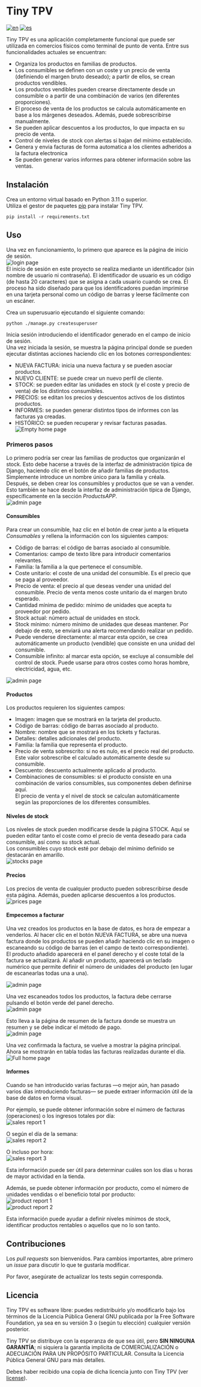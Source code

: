 <!-- This file is part of Tiny TPV.

Tiny TPV is free software: you can redistribute it and/or modify it under the terms of the GNU General Public License as published by the Free Software Foundation, either version 3 of the License, or (at your option) any later version.

Tiny TPV is distributed in the hope that it will be useful, but WITHOUT ANY WARRANTY; without even the implied warranty of MERCHANTABILITY or FITNESS FOR A PARTICULAR PURPOSE. See the GNU General Public License for more details.

You should have received a copy of the GNU General Public License along with Tiny TPV. If not, see <https://www.gnu.org/licenses/>. -->


# Tiny TPV
[![en](https://img.shields.io/badge/lang-en-red.svg)](README.md)
[![es](https://img.shields.io/badge/lang-es-yellow.svg)](README.es.md)

Tiny TPV es una aplicación completamente funcional que puede ser utilizada en comercios físicos como terminal de punto de venta.
Entre sus funcionalidades actuales se encuentran:

- Organiza los productos en familias de productos.
- Los consumibles se definen con un coste y un precio de venta (definiendo el margen bruto deseado); a partir de ellos, se crean productos vendibles.
- Los productos vendibles pueden crearse directamente desde un consumible o a partir de una combinación de varios (en diferentes proporciones).
- El proceso de venta de los productos se calcula automáticamente en base a los márgenes deseados. Además, puede sobrescribirse manualmente.
- Se pueden aplicar descuentos a los productos, lo que impacta en su precio de venta.
- Control de niveles de stock con alertas si bajan del mínimo establecido.
- Genera y envia facturas de forma automatica a los clientes adheridos a la factura electronica
- Se pueden generar varios informes para obtener información sobre las ventas.

## Instalación

Crea un entorno virtual basado en Python 3.11 o superior.  
Utiliza el gestor de paquetes [pip](https://pip.pypa.io/en/stable/) para instalar Tiny TPV.

```
pip install -r requirements.txt
```

## Uso

Una vez en funcionamiento, lo primero que aparece es la página de inicio de sesión.  
![login page](/assets/images/login.png)  
El inicio de sesión en este proyecto se realiza mediante un identificador (sin nombre de usuario ni contraseña). El identificador de usuario es un código (de hasta 20 caracteres) que se asigna a cada usuario cuando se crea. El proceso ha sido diseñado para que los identificadores puedan imprimirse en una tarjeta personal como un código de barras y leerse fácilmente con un escáner. 

Crea un superusuario ejecutando el siguiente comando:

```
python ./manage.py createsuperuser
```

Inicia sesión introduciendo el identificador generado en el campo de inicio de sesión.  
Una vez iniciada la sesión, se muestra la página principal donde se pueden ejecutar distintas acciones haciendo clic en los botones correspondientes:

- NUEVA FACTURA: inicia una nueva factura y se pueden asociar productos.
- NUEVO CLIENTE: se puede crear un nuevo perfil de cliente.
- STOCK: se pueden editar las unidades en stock (y el coste y precio de venta) de los distintos consumibles.
- PRECIOS: se editan los precios y descuentos activos de los distintos productos.
- INFORMES: se pueden generar distintos tipos de informes con las facturas ya creadas.
- HISTÓRICO: se pueden recuperar y revisar facturas pasadas.  
![Empty home page](/assets/images/home_0.png)

### Primeros pasos

Lo primero podría ser crear las familias de productos que organizarán el stock. Esto debe hacerse a través de la interfaz de administración típica de Django, haciendo clic en el botón de añadir familias de productos. Simplemente introduce un nombre único para la familia y créala.  
Después, se deben crear los consumibles y productos que se van a vender. Esto también se hace desde la interfaz de administración típica de Django, específicamente en la sección *ProductsAPP*.  
![admin page](/assets/images/admin_0.png)

#### Consumibles

Para crear un consumible, haz clic en el botón de crear junto a la etiqueta *Consumables* y rellena la información con los siguientes campos:

- Código de barras: el código de barras asociado al consumible.
- Comentarios: campo de texto libre para introducir comentarios relevantes.
- Familia: la familia a la que pertenece el consumible.
- Coste unitario: el coste de una unidad del consumible. Es el precio que se paga al proveedor.
- Precio de venta: el precio al que deseas vender una unidad del consumible. Precio de venta menos coste unitario da el margen bruto esperado.
- Cantidad mínima de pedido: mínimo de unidades que acepta tu proveedor por pedido.
- Stock actual: número actual de unidades en stock.
- Stock mínimo: número mínimo de unidades que deseas mantener. Por debajo de esto, se enviará una alerta recomendando realizar un pedido.
- Puede venderse directamente: al marcar esta opción, se crea automáticamente un producto (vendible) que consiste en una unidad del consumible.
- Consumible infinito: al marcar esta opción, se excluye al consumible del control de stock. Puede usarse para otros costes como horas hombre, electricidad, agua, etc.

![admin page](/assets/images/consumable_0.png)

#### Productos

Los productos requieren los siguientes campos:

- Imagen: imagen que se mostrará en la tarjeta del producto.
- Código de barras: código de barras asociado al producto.
- Nombre: nombre que se mostrará en los tickets y facturas.
- Detalles: detalles adicionales del producto.
- Familia: la familia que representa el producto.
- Precio de venta sobrescrito: si no es nulo, es el precio real del producto. Este valor sobrescribe el calculado automáticamente desde su consumible.
- Descuento: descuento actualmente aplicado al producto.
- Combinaciones de consumibles: si el producto consiste en una combinación de varios consumibles, sus componentes deben definirse aquí.  
  El precio de venta y el nivel de stock se calculan automáticamente según las proporciones de los diferentes consumibles.

#### Niveles de stock

Los niveles de stock pueden modificarse desde la página STOCK. Aquí se pueden editar tanto el coste como el precio de venta deseado para cada consumible, así como su stock actual.  
Los consumibles cuyo stock esté por debajo del mínimo definido se destacarán en amarillo.  
![stocks page](/assets/images/stock_0.png)

#### Precios

Los precios de venta de cualquier producto pueden sobrescribirse desde esta página. Además, pueden aplicarse descuentos a los productos.  
![prices page](/assets/images/prices_0.png)

#### Empecemos a facturar

Una vez creados los productos en la base de datos, es hora de empezar a venderlos. Al hacer clic en el botón NUEVA FACTURA, se abre una nueva factura donde los productos se pueden añadir haciendo clic en su imagen o escaneando su código de barras (en el campo de texto correspondiente).  
El producto añadido aparecerá en el panel derecho y el coste total de la factura se actualizará. Al añadir un producto, aparecerá un teclado numérico que permite definir el número de unidades del producto (en lugar de escanearlas todas una a una).  

![admin page](/assets/images/bill_1.png)

Una vez escaneados todos los productos, la factura debe cerrarse pulsando el botón verde del panel derecho.  
![admin page](/assets/images/bill_2.png)

Esto lleva a la página de resumen de la factura donde se muestra un resumen y se debe indicar el método de pago.  
![admin page](/assets/images/bill_resume_0.png)

Una vez confirmada la factura, se vuelve a mostrar la página principal. Ahora se mostrarán en tabla todas las facturas realizadas durante el día.  
![Full home page](/assets/images/home_1.png)

#### Informes

Cuando se han introducido varias facturas —o mejor aún, han pasado varios días introduciendo facturas— se puede extraer información útil de la base de datos en forma visual.

Por ejemplo, se puede obtener información sobre el número de facturas (operaciones) o los ingresos totales por día:  
![sales report 1](/assets/images/per_day.png)

O según el día de la semana:  
![sales report 2](/assets/images/per_weekday.png)

O incluso por hora:  
![sales report 3](/assets/images/per_hour.png)

Esta información puede ser útil para determinar cuáles son los días u horas de mayor actividad en la tienda.

Además, se puede obtener información por producto, como el número de unidades vendidas o el beneficio total por producto:  
![product report 1](/assets/images/per_product_units_sold.png)  
![product report 2](/assets/images/per_product_revenue.png)

Esta información puede ayudar a definir niveles mínimos de stock, identificar productos rentables o aquellos que no lo son tanto.

## Contribuciones

Los *pull requests* son bienvenidos. Para cambios importantes, abre primero un *issue* para discutir lo que te gustaría modificar.

Por favor, asegúrate de actualizar los tests según corresponda.

## Licencia

Tiny TPV es software libre: puedes redistribuirlo y/o modificarlo bajo los términos de la Licencia Pública General GNU publicada por la Free Software Foundation, ya sea en su versión 3 o (según tu elección) cualquier versión posterior.

Tiny TPV se distribuye con la esperanza de que sea útil, pero **SIN NINGUNA GARANTÍA**; ni siquiera la garantía implícita de COMERCIALIZACIÓN o ADECUACIÓN PARA UN PROPÓSITO PARTICULAR. Consulta la Licencia Pública General GNU para más detalles.

Debes haber recibido una copia de dicha licencia junto con Tiny TPV (ver [license](gpl-3.txt)).